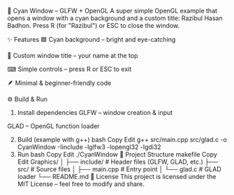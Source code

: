 🎨 Cyan Window – GLFW + OpenGL
A super simple OpenGL example that opens a window with a cyan background and a custom title:
Razibul Hasan Badhon.
Press R (for "Razibul") or ESC to close the window.

✨ Features
🟦 Cyan background – bright and eye-catching

📝 Custom window title – your name at the top

⌨ Simple controls – press R or ESC to exit

🪶 Minimal & beginner-friendly code

⚙ Build & Run
1. Install dependencies
GLFW – window creation & input

GLAD – OpenGL function loader

2. Build (example with g++)
bash
Copy
Edit
g++ src/main.cpp src/glad.c -o CyanWindow -Iinclude -lglfw3 -lopengl32 -lgdi32
3. Run
bash
Copy
Edit
./CyanWindow
📂 Project Structure
makefile
Copy
Edit
Graphics/
│
├── include/       # Header files (GLFW, GLAD, etc.)
├── src/           # Source files
│   ├── main.cpp   # Entry point
│   └── glad.c     # GLAD loader
└── README.md
📜 License
This project is licensed under the MIT License – feel free to modify and share.
